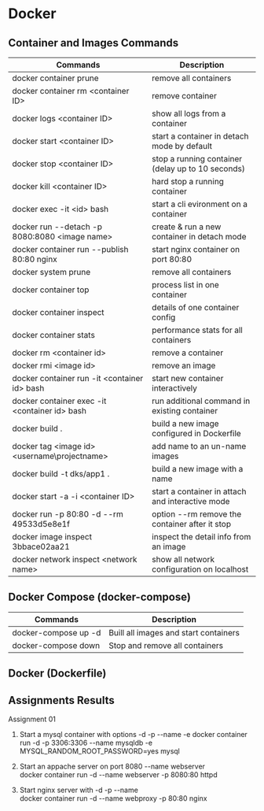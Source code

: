# Docker 

## Container and Images Commands

| Commands                                        | Description                                       |
| ----------------------------------------------- | ------------------------------------------------- |
| docker container prune                          | remove all containers                             |
| docker container rm \<container ID\>            | remove container                                  |
| docker logs \<container ID\>                    | show all logs from a container                    |
| docker start \<container ID\>                   | start a container in detach mode by default       |
| docker stop \<container ID\>                    | stop a running container (delay up to 10 seconds) |
| docker kill \<container ID\>                    | hard stop a running container                     |
| docker exec -it \<id\> bash                     | start a cli evironment on a container             |
| docker run --detach -p 8080:8080 \<image name\> | create & run a new container in detach mode       |
| docker container run --publish 80:80 nginx      | start nginx container on port 80:80               |
| docker system prune                             | remove all containers                             |
| docker container top                            | process list in one container                     |
| docker container inspect                        | details of one container config                   |
| docker container stats                          | performance stats for all containers              |
| docker rm \<container id\>                      | remove a container                                |
| docker rmi \<image id\>                         | remove an image                                   |
| docker container run -it \<container id\> bash  | start new container interactively                 |
| docker container exec -it \<container id\> bash | run additional command in existing container      |
| docker build .                                  | build a new image configured in Dockerfile        |
| docker tag \<image id\> \<username\projectname> | add name to an un-name images                     |
| docker build -t dks/app1 .                      | build a new image with a name                     |
| docker start -a -i \<container ID\>             | start a container in attach and interactive mode  |
| docker run -p 80:80 -d --rm 49533d5e8e1f        | option --rm remove the container after it stop    |
| docker image inspect 3bbace02aa21               | inspect the detail info from an image             |
| docker network inspect \<network name\>         | show all network configuration on localhost       |

## Docker Compose (docker-compose) 

| Commands             | Description                           |
| -------------------- | ------------------------------------- |
| docker-compose up -d | Buill all images and start containers |
| docker-compose down  | Stop and remove all containers        |

## Docker (Dockerfile)

## Assignments Results

Assignment 01

1. Start a mysql container with options -d -p --name -e 
   docker container run -d -p 3306:3306 --name mysqldb -e MYSQL_RANDOM_ROOT_PASSWORD=yes mysql 

2. Start an appache server on port 8080 --name webserver  
   docker container run -d --name webserver -p 8080:80 httpd 

3. Start nginx server with -d -p --name  
   docker container run -d --name webproxy -p 80:80 nginx 

